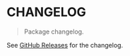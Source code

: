 # CHANGELOG

> Package changelog.

See [GitHub Releases](https://github.com/stdlib-js/stats-base-dists-degenerate-quantile/releases) for the changelog.